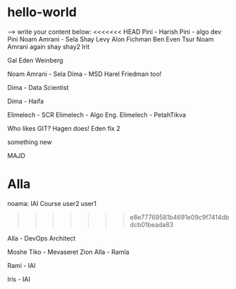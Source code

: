 # hello-world

--> write your content below:
<<<<<<< HEAD
Pini - Harish
Pini - algo dev
Pini
Noam Amrani - Sela
Shay Levy
Alon Fichman
Ben Even Tsur
Noam Amrani again
shay
shay2
Irit

Gal
Eden Weinberg

Noam Amrani - Sela
Dima - MSD
Harel Friedman too!

Dima - Data Scientist


Dima - Haifa

Elimelech - SCR
Elimelech - Algo Eng.
Elimelech - PetahTikva

Who likes GIT? Hagen does!
Eden fix 2


something new

MAJD

Alla
=======
noama: IAI Course
user2
user1
>>>>>>> e8e77769581b4691e09c9f7414dbdcb01beada83

Alla - DevOps Architect

Moshe Tiko - Mevaseret Zion
Alla - Ramla

Rami - IAI

Iris - IAI
